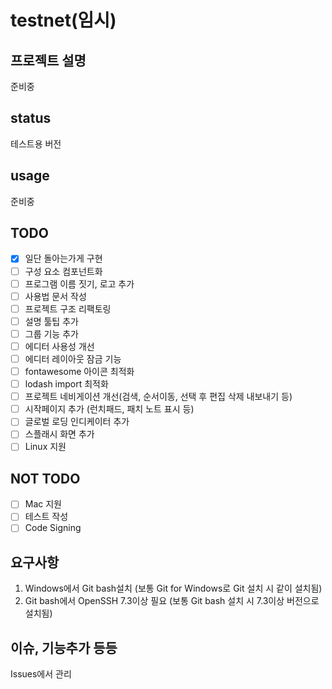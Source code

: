# testnet(임시)

## 프로젝트 설명
준비중

## status
테스트용 버전

## usage
준비중

## TODO
- [x] 일단 돌아는가게 구현
- [ ] 구성 요소 컴포넌트화
- [ ] 프로그램 이름 짓기, 로고 추가
- [ ] 사용법 문서 작성
- [ ] 프로젝트 구조 리팩토링
- [ ] 설명 툴팁 추가
- [ ] 그룹 기능 추가
- [ ] 에디터 사용성 개선
- [ ] 에디터 레이아웃 잠금 기능
- [ ] fontawesome 아이콘 최적화
- [ ] lodash import 최적화
- [ ] 프로젝트 네비게이션 개선(검색, 순서이동, 선택 후 편집 삭제 내보내기 등)
- [ ] 시작페이지 추가 (런치패드, 패치 노트 표시 등)
- [ ] 글로벌 로딩 인디케이터 추가
- [ ] 스플래시 화면 추가
- [ ] Linux 지원

## NOT TODO
- [ ] Mac 지원
- [ ] 테스트 작성
- [ ] Code Signing

## 요구사항
1. Windows에서 Git bash설치 (보통 Git for Windows로 Git 설치 시 같이 설치됨)
2. Git bash에서 OpenSSH 7.3이상 필요 (보통 Git bash 설치 시 7.3이상 버전으로 설치됨)

## 이슈, 기능추가 등등
Issues에서 관리
